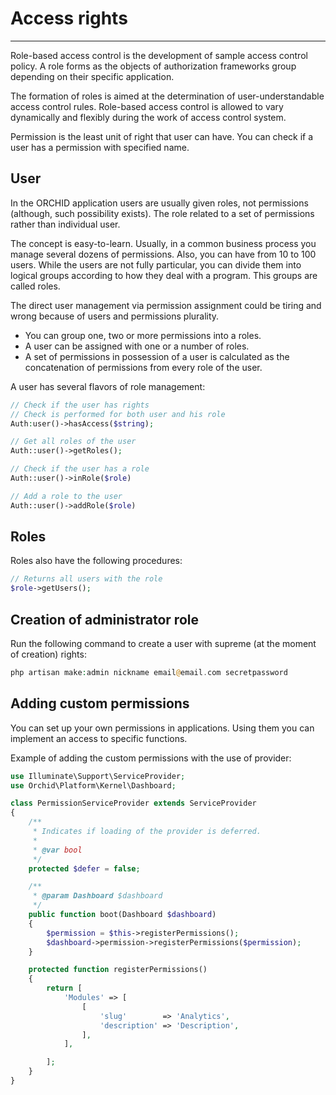 # Access rights
----------
Role-based access control is the development of sample access control policy. A role forms as the objects of authorization frameworks group depending on their specific application.

The formation of roles is aimed at the determination of user-understandable access control rules.  Role-based access control is allowed to vary dynamically and flexibly during the work of access control system.

Permission is the least unit of right that user can have. You can check if a user has a permission with specified name.


## User

In the ORCHID application users are usually given roles, not permissions (although, such possibility exists). The role related to a set of permissions rather than individual user. 

The concept is easy-to-learn. Usually, in a common business process you manage several dozens of permissions. Also, you can have from 10 to 100 users. While the users are not fully particular, you can divide them into logical groups according to how they deal with a program. This groups are called roles.

The direct user management via permission assignment could be tiring and wrong because of users and permissions plurality.


- You can group one, two or more permissions into a roles.
- A user can be assigned with one or a number of roles.
- A set of permissions in possession of a user is calculated as the concatenation of permissions from every role of the user.


A user has several flavors of role management:

```php
// Check if the user has rights
// Check is performed for both user and his role
Auth:user()->hasAccess($string);

// Get all roles of the user
Auth::user()->getRoles();

// Check if the user has a role
Auth::user()->inRole($role)

// Add a role to the user
Auth::user()->addRole($role)
```

## Roles

Roles also have the following procedures:

```php
// Returns all users with the role
$role->getUsers();
```


## Creation of administrator role

Run the following command to create a user with supreme (at the moment of creation) rights:


```php
php artisan make:admin nickname email@email.com secretpassword
```


## Adding custom permissions


You can set up your own permissions in applications. 
Using them you can implement an access to specific functions.

Example of adding the custom permissions with the use of provider:

```php
use Illuminate\Support\ServiceProvider;
use Orchid\Platform\Kernel\Dashboard;

class PermissionServiceProvider extends ServiceProvider
{
    /**
     * Indicates if loading of the provider is deferred.
     *
     * @var bool
     */
    protected $defer = false;

    /**
     * @param Dashboard $dashboard
     */
    public function boot(Dashboard $dashboard)
    {
        $permission = $this->registerPermissions();
        $dashboard->permission->registerPermissions($permission);
    }

    protected function registerPermissions()
    {
        return [
            'Modules' => [
                [
                    'slug'        => 'Analytics',
                    'description' => 'Description',
                ],
            ],

        ];
    }
}
```
